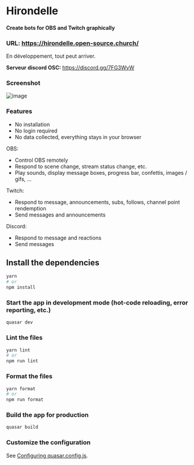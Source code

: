 # Hirondelle

#### Create bots for OBS and Twitch graphically

### **URL: https://hirondelle.open-source.church/**

En développement, tout peut arriver.

**Serveur discord OSC:** https://discord.gg/7FG3WvW

### Screenshot

![image](https://github.com/open-source-church/hirondelle/assets/1192933/8ef60039-1f13-4ccc-89fd-fc2524f07d88)

### Features

- No installation
- No login required
- No data collected, everything stays in your browser

OBS:

- Control OBS remotely
- Respond to scene change, stream status change, etc.
- Play sounds, display message boxes, progress bar, confettis, images / gifs, ...

Twitch:

- Respond to message, announcements, subs, follows, channel point rendemption
- Send messages and announcements

Discord:

- Respond to message and reactions
- Send messages


## Install the dependencies
```bash
yarn
# or
npm install
```

### Start the app in development mode (hot-code reloading, error reporting, etc.)
```bash
quasar dev
```


### Lint the files
```bash
yarn lint
# or
npm run lint
```


### Format the files
```bash
yarn format
# or
npm run format
```



### Build the app for production
```bash
quasar build
```

### Customize the configuration
See [Configuring quasar.config.js](https://v2.quasar.dev/quasar-cli-vite/quasar-config-js).
